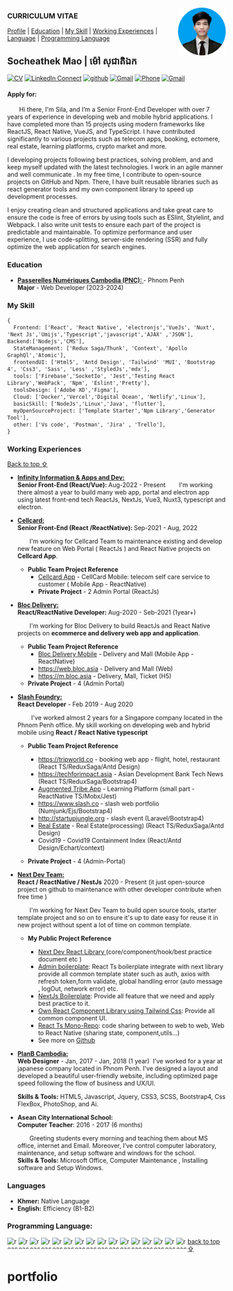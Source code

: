 <!--
### Hi there 👋

**rimsila/README.md** is a ✨ _special_ ✨ repository because its `README.md` (this file) appears on your GitHub profile.

Here are some ideas to get you started:

- 🔭 I’m currently working on ...
- 🌱 I’m currently learning ...
- 👯 I’m looking to collaborate on ...
- 🤔 I’m looking for help with ...
- 💬 Ask me about ...
- 📫 How to reach me: ...
- 😄 Pronouns: ...
- ⚡ Fun fact: ...
-->

<a target="_blank" href="https://github.com/rimsila"><img width="110" align="right" src="/assets/cheath.png"></a>

<!-- <a target="_blank" href="https://tiny.cc/rupeshjs"><img width="250" align="right" src="https://raw.githubusercontent.com/rimsila/rimsila/main/assets/dev.gif"></a> -->

### CURRICULUM VITAE

[Profile](#) | [Education](#education) | [My Skill](#my-skill) | [Working Experiences](#working-experiences) | [Language](#languages) | [Programming Language](#programming-language)

## Socheathek Mao | ​​ម៉ៅ សុជាតិឯក 


[![CV](https://img.shields.io/badge/CV_Portfolio-black?color=14171A&labelColor=blue&logoColor=ffffff)](https://rimsila.github.io/rimsila)
[![LinkedIn Connect](https://img.shields.io/badge/%20-Connect-black?color=14171A&labelColor=212121&logo=linkedin&logoColor=ffcc80)](https://www.linkedin.com/in/sila-rim-a59135166/)
[![github](https://img.shields.io/badge/Github-black?color=14171A&labelColor=blue&logoColor=ffffff)](https://github.com/rimsila)
[![Gmail](https://img.shields.io/badge/%20-rimsila.itc@gmail.com-black?color=14171A&labelColor=ef5350&logo=gmail&logoColor=ffffff)](mailto:rimsila.itc@gmail.com?subject=From%20GitHub&cc=rimsila.itc@gmail&body=Hi,%20there.%20Found%20you%20from%20GitHub.)
[![Phone](https://img.shields.io/badge/Phone-+855_319465xxx-black?color=14171A&labelColor=blue&logoColor=ffffff)](tel:85531946xxxx)
[![Gmail](https://img.shields.io/badge/Address-Sangkat_Pshar_Derm_Kor_,_Phnom_Penh-black?color=14171A&labelColor=ffcc80&logoColor=ffffff)](https://goo.gl/maps/dQP7hmfbc8xXgzSQA)

<h4>Apply for:</h4>

&nbsp;&nbsp;&nbsp;&nbsp;&nbsp;&nbsp;&nbsp;Hi there, I'm Sila, and I’m a Senior Front-End Developer with over 7 years of experience in developing web and mobile hybrid applications. I have completed more than 15 projects using modern frameworks like ReactJS, React Native, VueJS, and TypeScript. I have contributed significantly to various projects such as telecom apps, booking, ectomere, real estate, learning platforms, crypto market and more.

I developing projects following best practices, solving problem, and and keep myself updated with the latest technologies. I work in an agile manner and well communicate . In my free time, I contribute to open-source projects on GitHub and Npm. There, I have built reusable libraries such as react generator tools and my own component library to speed up development processes.

I enjoy creating clean and structured applications and take great care to ensure the code is free of errors by using tools such as ESlint, Stylelint, and Webpack. I also write unit tests to ensure each part of the project is predictable and maintainable. To optimize performance and user experience, I use code-splitting, server-side rendering (SSR) and fully optimize the web application for search engines.

### Education

- <b><a href="https://www.passerellesnumeriques.org/fr/nos-actions/cambodge/" target="_blank" > Passerelles Numériques Cambodia (PNC):
  </a> </b> - Phnom Penh<br>
  <b>Major</b> - Web Developer (2023-2024)

### My Skill

```tsx
{
  Frontend: ['React', 'React Native', 'electronjs','VueJs', 'Nuxt', 'Next Js','Umijs','Typescript','javascript','AJAX' ,'JSON'],
Backend:['Nodejs','CMS'],
  StateManagement: ['Redux Saga/Thunk', 'Context', 'Apollo GraphQl','Atomic'],
  frontendUI: ['Html5', 'Antd Design', 'Tailwind' 'MUI', 'Bootstrap 4', 'Css3', 'Sass', 'Less' ,'StyledJs','mdx'],
  tools: ['Firebase','SocketIo', 'Jest','Testing React Library','WebPack', 'Npm', 'Eslint','Pretty'],
  toolsDesign: ['Adobe XD','Figma'],
  Cloud: ['Docker','Vercel','Digital Ocean', 'Netlify','Linux'],
  basicSkill: ['NodeJs','Linux','Java', 'flutter'],
  myOpenSourceProject: ['Template Starter','Npm Library','Generator Tool'],
  other: ['Vs code', 'Postman', 'Jira' , 'Trello'],
}
```

### Working Experiences

[Back to top ⇪](#curriculum-vitae)

- <b> <a target="_blank" href="https://www.infinity-tech.cc" target="_blank" > Infinity Information & Apps and Dev:
  </a></b> <br>
  <b>Senior Front-End (React/Vue): </b> Aug-2022 - Present
  &nbsp;&nbsp;&nbsp;&nbsp;&nbsp;&nbsp;&nbsp;I'm working there almost a year to build many web app, portal and electron app using latest front-end tech ReactJs, NextJs, Vue3, Nuxt3, typescript and electron.

- <b> <a target="_blank" href="https://www.cellcard.com.kh/en/" target="_blank" > Cellcard:
  </a></b> <br>
  <b>Senior Front-End (React /ReactNative): </b> Sep-2021 - Aug, 2022

  &nbsp;&nbsp;&nbsp;&nbsp;&nbsp;&nbsp;&nbsp;I'm working for Cellcard Team to maintenance existing and develop new feature on Web Portal ( ReactJs ) and React Native projects on <b>Cellcard App</b>.

  - <b>Public Team Project Reference</b>
    - <a target="_blank" href="https://play.google.com/store/apps/details?id=com.amatak.mycellcard">Cellcard App</a> - CellCard Mobile: telecom self care service to customer ( Mobile App - ReactNative)
    - <b>Private Project</b> - 2 Admin Portal (ReactJs)

- <b> <a target="_blank" href="https://bloc.asia" target="_blank" > Bloc Delivery:
  </a></b> <br>
  <b>React/ReactNative Developer: </b> Aug-2020 - Seb-2021 (1year+)

  &nbsp;&nbsp;&nbsp;&nbsp;&nbsp;&nbsp;&nbsp;I'm working for Bloc Delivery to build ReactJs and React Native projects on <b>ecommerce and delivery web app and application</b>.

  - <b>Public Team Project Reference</b>
    - <a target="_blank" href="https://play.google.com/store/apps/details?id=com.bongtk.bloc">Bloc Delivery Mobile</a> - Delivery and Mall (Mobile App - ReactNative)
    - <a target="_blank" href="https://web.bloc.asia/home">https://web.bloc.asia </a> - Delivery and Mall (Web)
    - <a target="_blank" href="https://m.bloc.asia/home">https://m.bloc.asia </a> - Delivery, Mall, Ticket (H5)
  - <b>Private Project</b> - 4 (Admin Portal)

- <b> <a target="_blank" href="https://www.slash.co/" target="_blank" >Slash Foundry:
  </a></b> <br>
  <b>React Developer</b> - Feb 2019 - Aug 2020

  &nbsp;&nbsp;&nbsp;&nbsp;&nbsp;&nbsp;&nbsp; I've worked almost 2 years for a Singapore company located in the Phnom Penh office. My skill working on developing web and hybrid mobile using <b>React</b> <b>/ React Native typescript</b>

  - <b>Public Team Project Reference</b>

    - <a target="_blank" href="https://tripworld.co">https://tripworld.co </a> - booking web app - flight, hotel, restaurant (React TS/ReduxSaga/Antd Design)
    - <a target="_blank" href="https://techforimpact.asia">https://techforimpact.asia </a> - Asian Development Bank Tech News (React TS/ReduxSaga/Bootstrap4)
    - [Augmented Tribe App](https://play.google.com/store/apps/details?id=com.asa.augmentedtribe&hl=en) - Learning Platform (small part - ReactNative TS/Mobx/Jest)
    - <a target="_blank" href="https://www.slash.co">https://www.slash.co </a> - slash web portfolio (Numjunk/Ejs/Bootstrap4)
    - <a target="_blank" href="http://startupjungle.org">http://startupjungle.org </a> - slash event (Laravel/Bootstrap4)
    - [Real Estate](http://dev.acropolisasia.com.s3-website-ap-southeast-1.amazonaws.com/) - Real Estate(processing) (React TS/ReduxSaga/Antd Design)
    - Covid19 - Covid19 Containment Index (React/Antd Design/Echart/context)

  - <b>Private Project</b> - 4 (Admin-Portal)

- <b> <a target="_blank" href="https://github.com/next-dev-team" target="_blank" > Next Dev Team:
  </a></b> <br>
  <b>React / ReactNative / NestJs</b> 2020 - Present (it just open-source project on github to maintenance with other developer contribute when free time )

  &nbsp;&nbsp;&nbsp;&nbsp;&nbsp;&nbsp;&nbsp;I'm working for Next Dev Team to build open source tools, starter template project and so on to ensure it's up to date easy for reuse it in new project without spent a lot of time on common template.

  - <b>My Public Project Reference</b>

    - <a target="_blank" href="https://next-dev-team.github.io/next-dev/">Next Dev React Library </a> (core/component/hook/best practice document etc )
    - <a target="_blank" href="https://react-admin-pro.netlify.app/welcome">Admin boilerplate</a>: React Ts boilerplate integrate with next library provide all common template stater such as auth, axios with refresh token,form validate, global handling error (auto message , logOut, network error) etc.
    - <a target="_blank" href="https://nextjs-next-boilerplate.netlify.app">NextJs Boilerplate</a>: Provide all feature that we need and apply best practice to it.
    - <a target="_blank" href="https://components-next.netlify.app/components/card/profile">Own React Component Library using Tailwind Css</a>: Provide all common component UI.
    - <a target="_blank" href="https://github.com/next-dev-team/next-dev">React Ts Mono-Repo</a>: code sharing between to web to web, Web to React Native (sharing state, component,utils...)
    - See more on [Github](https://github.com/orgs/next-dev-team/repositories)

<!-- * -----PlanB---->

- <b> <a target="_blank" href="https://planb-cambodia.com" target="_blank"> PlanB Cambodia:
  </a></b> <br>
  <b>Web Designer</b> - Jan, 2017 - Jan, 2018 (1 year)
  &nbsp;I've worked for a year at japanese company located in Phnom Penh. I've designed a layout and developed a beautiful user-friendly website, including optimized page speed following the
  flow of business and UX/UI.<br/>

  <b>Skills & Tools:</b> HTML5, Javascript, Jquery, CSS3, SCSS, Bootstrap4, Css FlexBox, PhotoShop, and Ai.

- <b>Asean City International School:</b><br>
  <b>Computer Teacher</b>: 2016 - 2017 (6 months)

  &nbsp;&nbsp;&nbsp;&nbsp;&nbsp;&nbsp;&nbsp;Greeting students every morning and teaching them about MS office, internet and Email. Moreover, I’ve control computer laboratory, maintenance, and setup software and windows for the school.<br/>
  <b>Skills & Tools:</b> Microsoft Office, Computer Maintenance , Installing software and Setup
  Windows.

### Languages

- <b>Khmer:</b> Native Language
- <b>English:</b> Efficiency (B1-B2)

### Programming Language:

<p align="left">

<a href="#" target="_blank" > <img align="left" title="javascript" 
  src="https://raw.githubusercontent.com/rimsila/rimsila/main/assets/javascript.svg" alt="reactnative" width="26px" height="26px"  />
</a>
<a href="#" target="_blank"> <img align="left" title="react native"
  src="https://raw.githubusercontent.com/rimsila/rimsila/main/assets/react-native.svg" alt="reactnative" width="26px" height="26px"  />
</a>
<a href="#" target="_blank"> <img align="left" title="react"
  src="https://raw.githubusercontent.com/rimsila/rimsila/main/assets/react.svg" alt="reactnative" width="26px" height="26px"  />
</a>
<a href="#" target="_blank"> <img align="left"
  src="https://raw.githubusercontent.com/rimsila/rimsila/main/assets/typescript.svg" alt="reactnative" width="26px" height="26px"  />
</a>
<a href="#" target="_blank"> <img align="left" title="redux"
  src="https://raw.githubusercontent.com/rimsila/rimsila/main/assets/redux.svg" alt="reactnative" width="26px" height="26px"  />
</a>
<a href="#" target="_blank"> <img align="left" title="graph"
  src="https://raw.githubusercontent.com/rimsila/rimsila/main/assets/graph.svg" alt="reactnative" width="26px" height="26px"  />
</a>

<a href="#" target="_blank"> <img align="left" title="Sass"
  src="https://raw.githubusercontent.com/rimsila/rimsila/main/assets/Sass.svg" alt="reactnative" width="26px" height="26px"  />
</a>
<a href="#" target="_blank"> <img align="left" title="less"
  src="https://raw.githubusercontent.com/rimsila/rimsila/main/assets/less.svg" alt="reactnative" width="26px" height="26px"  />
</a>

<a href="#" target="_blank"> <img align="left" title="material-ui"
  src="https://raw.githubusercontent.com/rimsila/rimsila/main/assets/material-ui.svg" alt="reactnative" width="26px" height="26px"  />
</a>
<a href="#" target="_blank"> <img align="left" title="antd"
  src="https://raw.githubusercontent.com/rimsila/rimsila/main/assets/antd.svg" alt="reactnative" width="26px" height="26px"  />
</a>
<a href="#" target="_blank"> <img align="left" title="next js"
  src="https://raw.githubusercontent.com/rimsila/rimsila/main/assets/cib-next-js.svg" alt="reactnative" width="26px" height="26px"  />
</a>
<a href="#" target="_blank"> <img align="left" title="Bootstrap"
  src="https://raw.githubusercontent.com/rimsila/rimsila/main/assets/Bootstrap.svg" alt="reactnative" width="26px" height="26px"  />
</a>

<a href="#" target="_blank"> <img align="left" title="github"
  src="https://raw.githubusercontent.com/rimsila/rimsila/main/assets/github color.svg" alt="reactnative" width="26px" height="26px"  />
</a>
<a href="#" target="_blank"> <img align="left" title="gitlab"
  src="https://raw.githubusercontent.com/rimsila/rimsila/main/assets/gitlab.svg" alt="reactnative" width="26px" height="26px"  />
</a>
<a href="#" target="_blank"> <img align="left" title=" trello"
  src="https://raw.githubusercontent.com/rimsila/rimsila/main/assets/trello.svg" alt="reactnative" width="26px" height="26px"  />
</a>
<a href="#" target="_blank"> <img align="left" title=" jira"
  src="https://raw.githubusercontent.com/rimsila/rimsila/main/assets/jira.svg" alt="reactnative" width="26px" height="26px"  />
</a>

</p>

[back to top ⇪](#curriculum-vitae)
# portfolio
